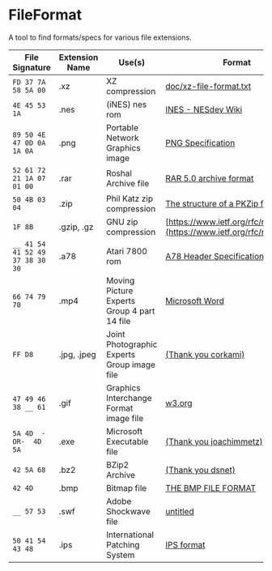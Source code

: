 # FileFormat
A tool to find formats/specs for various file extensions.

| File Signature | Extension Name | Use(s) | Format |
|----------------|----------------|--------|--------| 
| ``` FD 37 7A 58 5A 00 ``` | .xz | XZ compression | [doc/xz-file-format.txt](https://chromium.googlesource.com/chromium/deps/xz/+/77022065014d48cf51d83322264ab4836fd175ec/doc/xz-file-format.txt) |
| ``` 4E 45 53 1A ``` | .nes | (iNES) nes rom |[INES - NESdev Wiki](https://www.nesdev.org/wiki/INES) |
| ``` 89 50 4E 47 0D 0A 1A 0A ``` | .png | Portable Network Graphics image | [PNG Specification](http://www.libpng.org/pub/png/spec/1.2/PNG-Structure.html) |
| ``` 52 61 72 21 1A 07 01 00 ``` | .rar | Roshal Archive file | [RAR 5.0 archive format](https://www.rarlab.com/technote.htm) |
| ``` 50 4B 03 04 ``` | .zip  | Phil Katz zip compression | [The structure of a PKZip file](https://users.cs.jmu.edu/buchhofp/forensics/formats/pkzip.html) |
| ``` 1F 8B ``` | .gzip, .gz | GNU zip compression | [https://www.ietf.org/rfc/rfc1952.txt](https://www.ietf.org/rfc/rfc1952.txt) |
| ``` __ 41 54 41 52 49 37 38 30 30 ``` | .a78 | Atari 7800 rom | [A78 Header Specification](https://7800.8bitdev.org/index.php/A78_Header_Specification) |
| ``` 66 74 79 70 ``` | .mp4 | Moving Picture Experts Group 4 part 14 file | [Microsoft Word](https://ossrs.io/lts/zh-cn/assets/files/ISO_IEC_14496-14-MP4-2003-9a3eb04879ded495406399602ff2e587.pdf) |
| ``` FF D8 ``` | .jpg, .jpeg | Joint Photographic Experts Group image file | [(Thank you corkami)](https://github.com/corkami/formats/blob/master/image/jpeg.md) |
| ``` 47 49 46 38 __ 61 ``` | .gif | Graphics Interchange Format image file | [w3.org](https://www.w3.org/Graphics/GIF/spec-gif89a.txt) |
| ``` 5A 4D  -OR-  4D 5A ``` | .exe | Microsoft Executable file | [(Thank you joachimmetz)](https://github.com/libyal/libexe/blob/main/documentation/Executable%20(EXE)%20file%20format.asciidoc) |
| ``` 42 5A 68 ``` | .bz2 | BZip2 Archive | [(Thank you dsnet)](https://github.com/dsnet/compress/blob/master/doc/bzip2-format.pdf) |
| ``` 42 4D ``` | .bmp | Bitmap file | [THE BMP FILE FORMAT](https://www.ece.ualberta.ca/~elliott/ee552/studentAppNotes/2003_w/misc/bmp_file_format/bmp_file_format.htm) |
| ``` __ 57 53 ``` | .swf | Adobe Shockwave file | [untitled](https://open-flash.github.io/mirrors/swf-spec-19.pdf) |
| ``` 50 41 54 43 48 ``` | .ips | International Patching System | [IPS format](https://www.anosh.se/ips/) |
